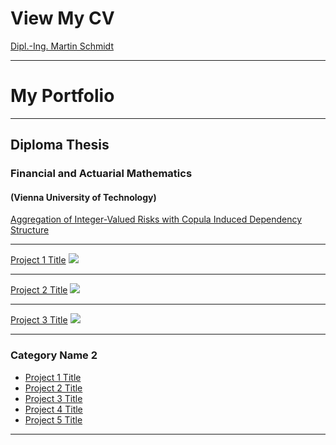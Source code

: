 # View My CV

[Dipl.-Ing. Martin Schmidt](/pdf/cv.pdf)

---

# My Portfolio

---

## Diploma Thesis

### Financial and Actuarial Mathematics
#### (Vienna University of Technology)

[Aggregation of Integer-Valued Risks with Copula Induced Dependency Structure](/diploma_thesis)

---




[Project 1 Title](/Diploma_Thesis)
<img src="images/dummy_thumbnail.jpg?raw=true"/>

---
[Project 2 Title](/pdf/sample_presentation.pdf)
<img src="images/dummy_thumbnail.jpg?raw=true"/>

---
[Project 3 Title](http://example.com/)
<img src="images/dummy_thumbnail.jpg?raw=true"/>

---

### Category Name 2

- [Project 1 Title](http://example.com/)
- [Project 2 Title](http://example.com/)
- [Project 3 Title](http://example.com/)
- [Project 4 Title](http://example.com/)
- [Project 5 Title](http://example.com/)

---
